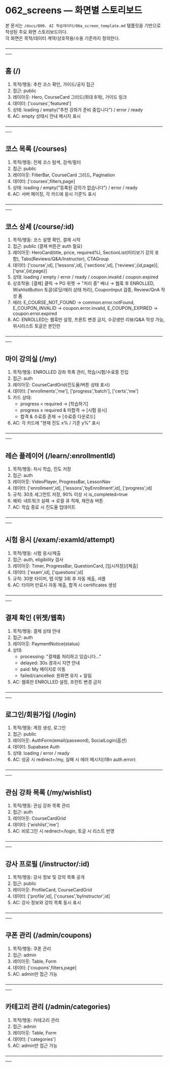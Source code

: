 # 062_screens — 화면별 스토리보드

본 문서는 `/docs/000. AI 학습데이터/06a_screen_template.md` 템플릿을 기반으로 작성된 주요 화면 스토리보드이다.  
각 화면은 목적/데이터 계약/상호작용/수용 기준까지 정의한다.

────────────────────────────────────────────────────
## 홈 (/)

1. 목적/행동: 추천 코스 확인, 가이드/공지 접근
2. 접근: public
3. 레이아웃: Hero, CourseCard 그리드(최대 8개), 가이드 링크
4. 데이터: ['courses','featured']
5. 상태: loading / empty("추천 강좌가 준비 중입니다") / error / ready
6. AC: empty 상태시 안내 메시지 표시

────────────────────────────────────────────────────
## 코스 목록 (/courses)

1. 목적/행동: 전체 코스 탐색, 검색/필터
2. 접근: public
3. 레이아웃: FilterBar, CourseCard 그리드, Pagination
4. 데이터: ['courses',filters,page]
5. 상태: loading / empty("등록된 강의가 없습니다") / error / ready
6. AC: 서버 페이징, 각 카드에 응시 기준% 표시

────────────────────────────────────────────────────
## 코스 상세 (/course/:id)

1. 목적/행동: 코스 설명 확인, 결제 시작
2. 접근: public (결제 버튼은 auth 필요)
3. 레이아웃: HeroCard(title, price, required%), SectionList(미리보기 강의 포함), Tabs(Reviews/Q&A/Instructor), CTAGroup
4. 데이터: ['course',id], ['lessons',id], ['sections',id], ['reviews',{id,page}], ['qna',{id,page}]
5. 상태: loading / empty / error / ready / coupon.invalid / coupon.expired
6. 상호작용: [결제] 클릭 → PG 위젯 → "처리 중" 배너 → 웹훅 후 ENROLLED, WishlistButton 토글(로딩/에러 상태 처리), CouponInput 검증, Review/QnA 작성 폼
7. 에러: E_COURSE_NOT_FOUND → common.error.notFound, E_COUPON_INVALID → coupon.error.invalid, E_COUPON_EXPIRED → coupon.error.expired
8. AC: ENROLLED는 웹훅만 설정, 프론트 변경 금지, 수강생만 리뷰/Q&A 작성 가능, 위시리스트 토글은 본인만

────────────────────────────────────────────────────
## 마이 강의실 (/my)

1. 목적/행동: ENROLLED 강좌 목록 관리, 학습/시험/수료증 진입
2. 접근: auth
3. 레이아웃: CourseCardGrid(진도율/버튼 상태 표시)
4. 데이터: ['enrollments','me'], ['progress','batch'], ['certs','me']
5. 카드 상태:
   - progress < required → [학습하기]
   - progress ≥ required & 미합격 → [시험 응시]
   - 합격 & 수료증 존재 → [수료증 다운로드]
6. AC: 각 카드에 "현재 진도 x% / 기준 y%" 표시

────────────────────────────────────────────────────
## 레슨 플레이어 (/learn/:enrollmentId)

1. 목적/행동: 차시 학습, 진도 저장
2. 접근: auth
3. 레이아웃: VideoPlayer, ProgressBar, LessonNav
4. 데이터: ['enrollment',id], ['lessons','byEnrollment',id], ['progress',id]
5. 규칙: 30초 세그먼트 저장, 90% 이상 시 is_completed=true
6. 예외: 네트워크 실패 → 로컬 큐 적재, 재전송 버튼
7. AC: 학습 종료 시 진도율 업데이트

────────────────────────────────────────────────────
## 시험 응시 (/exam/:examId/attempt)

1. 목적/행동: 시험 응시/제출
2. 접근: auth, eligibility 검사
3. 레이아웃: Timer, ProgressBar, QuestionCard, [임시저장]/[제출]
4. 데이터: ['exam',id], ['questions',id]
5. 규칙: 30분 타이머, 탭 이탈 3회 후 자동 제출, 셔플
6. AC: 타이머 만료시 자동 제출, 합격 시 certificates 생성

────────────────────────────────────────────────────
## 결제 확인 (위젯/웹훅)

1. 목적/행동: 결제 상태 안내
2. 접근: auth
3. 레이아웃: PaymentNotice(status)
4. 상태:
   - processing: "결제를 처리하고 있습니다…"
   - delayed: 30s 경과시 지연 안내
   - paid: My 페이지로 이동
   - failed/cancelled: 원화면 유지 + 알림
5. AC: 웹훅만 ENROLLED 설정, 프런트 변경 금지

────────────────────────────────────────────────────
## 로그인/회원가입 (/login)

1. 목적/행동: 계정 생성, 로그인
2. 접근: public
3. 레이아웃: AuthForm(email/password), SocialLogin(옵션)
4. 데이터: Supabase Auth
5. 상태: loading / error / ready
6. AC: 성공 시 redirect=/my, 실패 시 에러 메시지(i18n auth.error)

────────────────────────────────────────────────────
## 관심 강좌 목록 (/my/wishlist)

1. 목적/행동: 관심 강좌 목록 관리
2. 접근: auth
3. 레이아웃: CourseCardGrid
4. 데이터: ['wishlist','me']
5. AC: 비로그인 시 redirect=/login, 토글 시 리스트 반영

────────────────────────────────────────────────────
## 강사 프로필 (/instructor/:id)

1. 목적/행동: 강사 정보 및 강의 목록 공개
2. 접근: public
3. 레이아웃: ProfileCard, CourseCardGrid
4. 데이터: ['profile',id], ['courses','byInstructor',id]
5. AC: 강사 정보와 강의 목록 동시 표시

────────────────────────────────────────────────────
## 쿠폰 관리 (/admin/coupons)

1. 목적/행동: 쿠폰 관리
2. 접근: admin
3. 레이아웃: Table, Form
4. 데이터: ['coupons',filters,page]
5. AC: admin만 접근 가능

────────────────────────────────────────────────────
## 카테고리 관리 (/admin/categories)

1. 목적/행동: 카테고리 관리
2. 접근: admin
3. 레이아웃: Table, Form
4. 데이터: ['categories']
5. AC: admin만 접근 가능

────────────────────────────────────────────────────